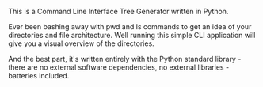 
This is a Command Line Interface Tree Generator written in Python. 

Ever been bashing away with pwd and ls commands to get an idea of your directories and file architecture. 
Well running this simple CLI application will give you a visual overview of the directories. 

And the best part, it's written entirely with the Python standard library - there are no external software dependencies, no external libraries - batteries included.
